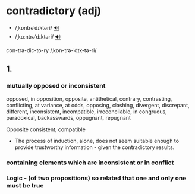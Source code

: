 # contradictory (adj)

- /ˌkɒntrəˈdɪktəri/ [🔊](https://www.oxfordlearnersdictionaries.com/media/english/uk_pron/x/xco/xcont/xcontradictory__gb_1.mp3)
- /ˌkɑːntrəˈdɪktəri/ [🔊](https://www.oxfordlearnersdictionaries.com/media/english/us_pron/x/xco/xcont/xcontradictory__us_1.mp3)

con-tra-dic-to-ry /ˌkɒn-trə-ˈdɪk-tə-ri/

## 1.

### mutually opposed or inconsistent

opposed, in opposition, opposite, antithetical, contrary, contrasting, conflicting, at variance, at odds, opposing, clashing, divergent, discrepant, different, inconsistent, incompatible, irreconcilable, in congruous, paradoxical, backasswards, oppugnant, repugnant

Opposite consistent, compatible

- The process of induction, alone, does not seem suitable enough to provide trustworthy information - given the contradictory results.

### containing elements which are inconsistent or in conflict

### Logic - (of two propositions) so related that one and only one must be true